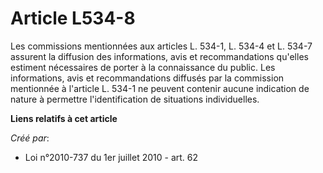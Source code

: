 # Article L534-8

Les commissions mentionnées aux articles L. 534-1, L. 534-4 et L. 534-7 assurent la diffusion des informations, avis et
recommandations qu'elles estiment nécessaires de porter à la connaissance du public. Les informations, avis et
recommandations diffusés par la commission mentionnée à l'article L. 534-1 ne peuvent contenir aucune indication de nature à
permettre l'identification de situations individuelles.

**Liens relatifs à cet article**

_Créé par_:

  - Loi n°2010-737 du 1er juillet 2010 - art. 62

